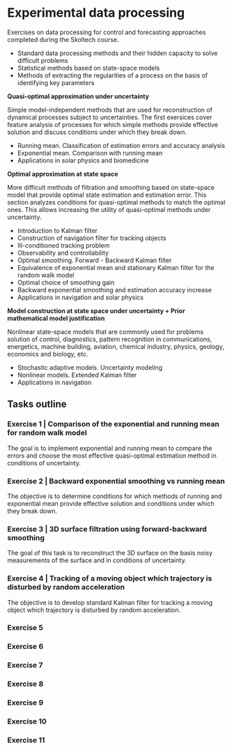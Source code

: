 # Experimental data processing

Exercises on data processing for control and forecasting approaches completed during the Skoltech course.

- Standard data processing methods and their hidden capacity to solve difficult problems
- Statistical methods based on state-space models
- Methods of extracting the regularities of a process on the basis of identifying key parameters

**Quasi-optimal approximation under uncertainty**

Simple model-independent methods that are used for reconstruction of dynamical processes subject to uncertainties. The first exersices cover feature analysis of processes for which simple methods provide effective solution and discuss conditions under which they break down.

- Running mean. Classification of estimation errors and accuracy analysis
- Exponential mean. Comparison with running mean
- Applications in solar physics and biomedicine

**Optimal approximation at state space**

More difficult methods of filtration and smoothing based on state-space model that provide optimal state estimation and estimation error. This section analyzes conditions for quasi-optimal methods to match the optimal ones. This allows increasing the utility of quasi-optimal methods under uncertainty.

- Introduction to Kalman filter
- Construction of navigation filter for tracking objects
- Ill-conditioned tracking problem
- Observability and controllability
- Optimal smoothing. Forward - Backward Kalman filter
- Equivalence of exponential mean and stationary Kalman filter for the random walk model
- Optimal choice of smoothing gain
- Backward exponential smoothing and estimation accuracy increase
- Applications in navigation and solar physics

**Model construction at state space under uncertainty + Prior mathematical model justification**

Nonlinear state-space models that are commonly used for problems solution of control, diagnostics, pattern recognition in communications, energetics, machine building, aviation, chemical industry, physics, geology, economics and biology, etc.

- Stochastic adaptive models. Uncertainty modeling
- Nonlinear models. Extended Kalman filter
- Applications in navigation

## Tasks outline

### Exercise 1 | Comparison of the exponential and running mean for random walk model

The goal is to implement exponential and running mean to compare the errors and choose the most effective quasi-optimal estimation method in conditions of uncertainty.

### Exercise 2 | Backward exponential smoothing vs running mean

The objective is to determine conditions for which methods of running and exponential mean provide effective solution and conditions under which they break down.

### Exercise 3 | 3D surface filtration using forward-backward smoothing

The goal of this task is to reconstruct the 3D surface on the basis noisy measurements of the surface and in conditions of uncertainty.

### Exercise 4 | Tracking of a moving object which trajectory is disturbed by random acceleration

The objective is to develop standard Kalman filter for tracking a moving object which trajectory is disturbed by random acceleration.

### Exercise 5
### Exercise 6
### Exercise 7
### Exercise 8
### Exercise 9
### Exercise 10
### Exercise 11
